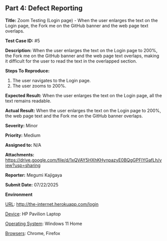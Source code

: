 ## **Part 4: Defect Reporting**


**Title:** Zoom Testing (Login page) - When the user enlarges the text on the Login page, the Fork me on the GitHub banner and the web page text overlaps.

**Test Case ID:** #5

**Description:** When the user enlarges the text on the Login page to 200%, the Fork me on the GitHub banner and the web page text overlaps, making it difficult for the user to read the text in the overlapped section.

**Steps To Reproduce:**
1. The user navigates to the Login page.
2. The user zooms to 200%.

**Expected Result:**
When the user enlarges the text on the Login page, all the text remains readable.

**Actual Result:**
When the user enlarges the text on the Login page to 200%, the web page text and the Fork me on the GitHub banner overlaps.

**Severity:** Minor

**Priority:** Medium

**Assigned to:** N/A

**Attachments:** https://drive.google.com/file/d/1xQVAY5HXhKHynpazyE0BQgGPFIYGafLh/view?usp=sharing

**Reporter:** Megumi Kajigaya

**Submit Date:** 07/22/2025

**Environment**

<ins>URL</ins>: http://the-internet.herokuapp.com/login

<ins>Device</ins>: HP Pavilion Laptop

<ins>Operating System</ins>: Windows 11 Home

<ins>Browsers</ins>: Chrome, Firefox


